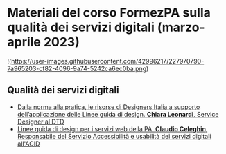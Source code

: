 # Materiali del corso FormezPA sulla qualità dei servizi digitali (marzo-aprile 2023)

!(https://user-images.githubusercontent.com/42996217/227970790-7a965203-cf82-4096-9a74-5242ca6ec0ba.png)

## Qualità dei servizi digitali

- [Dalla norma alla pratica, le risorse di Designers Italia a supporto dell’applicazione delle Linee guida di design. **Chiara Leonardi**, Service Designer al DTD](https://docs.google.com/viewer?url=https://github.com/UO-TransizioneDigitaleComunePalermo/servizidigitali/raw/main/Corso-FormezPA-2023-qualita-servizi-digitali-edizione-1/modulo-1-Formez-dalla-norma-alla-pratica-Chiara-Leonardi-service-designer-DTD.pdf) 
- [Linee guida di design per i servizi web della PA. **Claudio Celeghin**, Responsabile del Servizio Accessibilità e usabilità dei servizi digitali all'AGID](https://docs.google.com/viewer?url=https://github.com/UO-TransizioneDigitaleComunePalermo/servizidigitali/raw/main/Corso-FormezPA-2023-qualita-servizi-digitali-edizione-1/modulo-1-LineeGuida-CAD-design-servizi-web-2023a.pdf)

